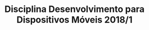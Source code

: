---
layout: page
title: Disciplina Desenvolvimento para Dispositivos Móveis 2018/1
permalink: /disciplinas/2018/1/mobile
type: disciplinas
---